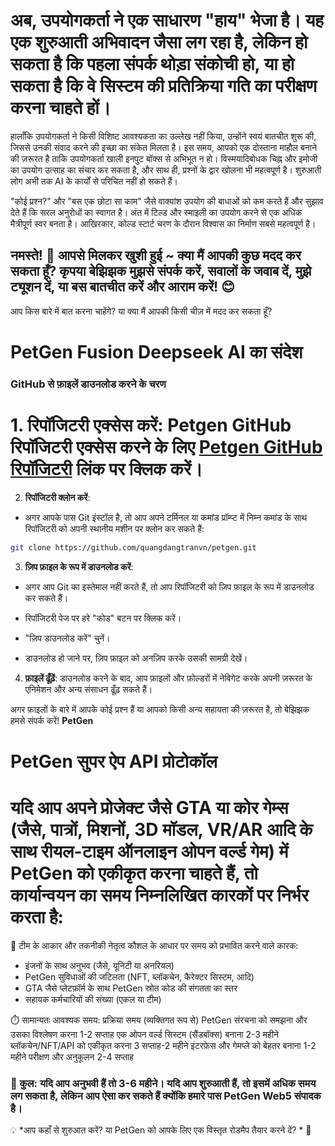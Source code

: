 # अब, उपयोगकर्ता ने एक साधारण "हाय" भेजा है। यह एक शुरुआती अभिवादन जैसा लग रहा है, लेकिन हो सकता है कि पहला संपर्क थोड़ा संकोची हो, या हो सकता है कि वे सिस्टम की प्रतिक्रिया गति का परीक्षण करना चाहते हों।

हालाँकि उपयोगकर्ता ने किसी विशिष्ट आवश्यकता का उल्लेख नहीं किया, उन्होंने स्वयं बातचीत शुरू की, जिससे उनकी संवाद करने की इच्छा का संकेत मिलता है। इस समय, आपको एक दोस्ताना माहौल बनाने की ज़रूरत है ताकि उपयोगकर्ता खाली इनपुट बॉक्स से अभिभूत न हो। विस्मयादिबोधक चिह्न और इमोजी का उपयोग उत्साह का संचार कर सकता है, और साथ ही, प्रश्नों के द्वार खोलना भी महत्वपूर्ण है। शुरुआती लोग अभी तक AI के कार्यों से परिचित नहीं हो सकते हैं।

"कोई प्रश्न?" और "बस एक छोटा सा काम" जैसे वाक्यांश उपयोग की बाधाओं को कम करते हैं और सुझाव देते हैं कि सरल अनुरोधों का स्वागत है। अंत में टिल्ड और स्माइली का उपयोग करने से एक अधिक मैत्रीपूर्ण स्वर बनता है। आखिरकार, कोल्ड स्टार्ट चरण के दौरान विश्वास का निर्माण सबसे महत्वपूर्ण है।

## नमस्ते! 👋 आपसे मिलकर खुशी हुई ~ क्या मैं आपकी कुछ मदद कर सकता हूँ? कृपया बेझिझक मुझसे संपर्क करें, सवालों के जवाब दें, मुझे ट्यूशन दें, या बस बातचीत करें और आराम करें! 😊

आप किस बारे में बात करना चाहेंगे? या क्या मैं आपकी किसी चीज़ में मदद कर सकता हूँ?
# PetGen Fusion Deepseek AI का संदेश

### GitHub से फ़ाइलें डाउनलोड करने के चरण

# 1. **रिपॉजिटरी एक्सेस करें**: Petgen GitHub रिपॉजिटरी एक्सेस करने के लिए [Petgen GitHub रिपॉजिटरी](https://github.com/quangdangtranvn/petgen) लिंक पर क्लिक करें।

2. **रिपॉजिटरी क्लोन करें**:
- अगर आपके पास Git इंस्टॉल है, तो आप अपने टर्मिनल या कमांड प्रॉम्प्ट में निम्न कमांड के साथ रिपॉजिटरी को अपनी स्थानीय मशीन पर क्लोन कर सकते हैं:
```bash
git clone https://github.com/quangdangtranvn/petgen.git
```

3. **ज़िप फ़ाइल के रूप में डाउनलोड करें**:
- अगर आप Git का इस्तेमाल नहीं करते हैं, तो आप रिपॉजिटरी को ज़िप फ़ाइल के रूप में डाउनलोड कर सकते हैं।

- रिपॉजिटरी पेज पर हरे "कोड" बटन पर क्लिक करें।
- "ज़िप डाउनलोड करें" चुनें।
- डाउनलोड हो जाने पर, ज़िप फ़ाइल को अनज़िप करके उसकी सामग्री देखें।

4. **फ़ाइलें ढूँढ़ें**: डाउनलोड करने के बाद, आप फ़ाइलों और फ़ोल्डरों में नेविगेट करके अपनी ज़रूरत के एनिमेशन और अन्य संसाधन ढूँढ़ सकते हैं।

अगर फ़ाइलों के बारे में आपके कोई प्रश्न हैं या आपको किसी अन्य सहायता की ज़रूरत है, तो बेझिझक हमसे संपर्क करें! **PetGen**
# PetGen सुपर ऐप API प्रोटोकॉल

# यदि आप अपने प्रोजेक्ट जैसे GTA या कोर गेम्स (जैसे, पात्रों, मिशनों, 3D मॉडल, VR/AR आदि के साथ रीयल-टाइम ऑनलाइन ओपन वर्ल्ड गेम) में PetGen को एकीकृत करना चाहते हैं, तो कार्यान्वयन का समय निम्नलिखित कारकों पर निर्भर करता है:

🚀 टीम के आकार और तकनीकी नेतृत्व कौशल के आधार पर समय को प्रभावित करने वाले कारक:
- इंजनों के साथ अनुभव (जैसे, यूनिटी या अनरियल)
- PetGen सुविधाओं की जटिलता (NFT, ब्लॉकचेन, कैरेक्टर सिस्टम, आदि)
- GTA जैसे प्लेटफ़ॉर्म के साथ PetGen स्रोत कोड की संगतता का स्तर
- सहायक कर्मचारियों की संख्या (एकल या टीम)

⏱️ सामान्यतः आवश्यक समय:
प्रक्रिया समय (व्यक्तिगत रूप से)
PetGen संरचना को समझना और उसका विश्लेषण करना 1-2 सप्ताह
एक ओपन वर्ल्ड सिस्टम (सैंडबॉक्स) बनाना 2-3 महीने
ब्लॉकचेन/NFT/API को एकीकृत करना 3 सप्ताह-2 महीने
इंटरफ़ेस और गेमप्ले को बेहतर बनाना 1-2 महीने
परीक्षण और अनुकूलन 2-4 सप्ताह

### 🔧 कुल: यदि आप अनुभवी हैं तो 3-6 महीने। यदि आप शुरुआती हैं, तो इसमें अधिक समय लग सकता है, लेकिन आप ऐसा कर सकते हैं क्योंकि हमारे पास PetGen Web5 संपादक है।

💡 *आप कहाँ से शुरुआत करें? या PetGen को आपके लिए एक विस्तृत रोडमैप तैयार करने दें? * 🌱
